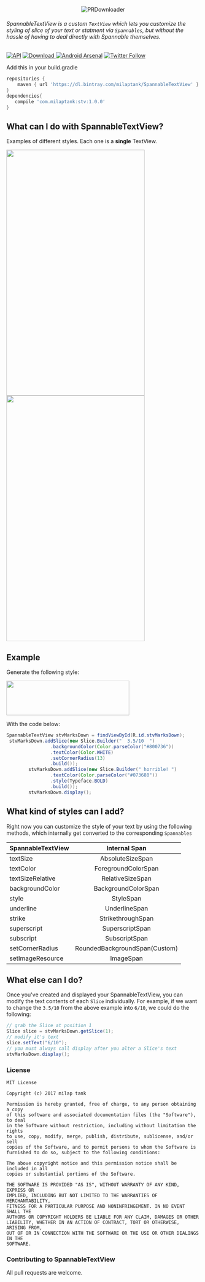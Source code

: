  <p align="center">
<img alt="PRDownloader" src=https://raw.githubusercontent.com/milaptank/SpannableTextView/master/resources/spannabletextview.png />
</p>

###### SpannableTextView is a custom `TextView` which lets you customize the styling of slice of your text or statment via `Spannables`, but without the hassle of having to deal directly with Spannable themselves.
[![API](https://img.shields.io/badge/API-14%2B-brightgreen.svg?style=flat)](https://android-arsenal.com/api?level=14)
[ ![Download](https://api.bintray.com/packages/milaptank/SpannableTextView/com.milaptank%3Aspannabletextview/images/download.svg) ](https://bintray.com/milaptank/SpannableTextView/com.milaptank%3Aspannabletextview/_latestVersion)
[![Android Arsenal](https://img.shields.io/badge/Android%20Arsenal-SpannableTextView-brightgreen.svg?style=flat)](https://android-arsenal.com/details/1/6495)
[![Twitter Follow](https://img.shields.io/twitter/follow/milaptank.svg?style=social&label=Follow)](twitter.com/milaptank)


Add this in your build.gradle



```groovy
repositories {
    maven { url 'https://dl.bintray.com/milaptank/SpannableTextView' }
}
dependencies{
   compile 'com.milaptank:stv:1.0.0'
}
```
## What can I do with SpannableTextView?
Examples of different styles. Each one is a **single** TextView.

<img src=https://raw.githubusercontent.com/milaptank/SpannableTextView/master/resources/device-2017-11-23-180045.png width=360 height=640 /><img src=https://raw.githubusercontent.com/milaptank/SpannableTextView/master/resources/device-2017-11-23-180122.png width=360 height=640 />


Example
--------
Generate the following style:

<img src=https://raw.githubusercontent.com/milaptank/SpannableTextView/master/resources/device-2017-11-23-18012222.png width=320 height=90/>

With the code below:

```java
SpannableTextView stvMarksDown = findViewById(R.id.stvMarksDown);
 stvMarksDown.addSlice(new Slice.Builder("  3.5/10  ")
                .backgroundColor(Color.parseColor("#800736"))
                .textColor(Color.WHITE)
                .setCornerRadius(13)
                .build());
        stvMarksDown.addSlice(new Slice.Builder(" horrible! ")
                .textColor(Color.parseColor("#073680"))
                .style(Typeface.BOLD)
                .build());
        stvMarksDown.display();
```



What kind of styles can I add?
--------
Right now you can customize the style of your text by using the following methods, which internally
get converted to the corresponding `Spannables`

| SpannableTextView         | Internal Span           |
| ------------- |:-------------:|
| textSize      | AbsoluteSizeSpan |
| textColor      | ForegroundColorSpan      |
| textSizeRelative | RelativeSizeSpan      |
| backgroundColor | BackgroundColorSpan      |
| style | StyleSpan      |
| underline | UnderlineSpan      |
| strike | StrikethroughSpan      |
| superscript | SuperscriptSpan      |
| subscript | SubscriptSpan      |
| setCornerRadius | RoundedBackgroundSpan(Custom)|
| setImageResource | ImageSpan|

What else can I do?
--------
Once you've created and displayed your SpannableTextView, you can modify the text contents of each
`Slice` individually. For example, if we want to change the `3.5/10` from the above example into
`6/10`, we could do the following:

```java
// grab the Slice at position 1
Slice slice = stvMarksDown.getSlice(1);
// modify it's text
slice.setText("6/10");
// you must always call display after you alter a Slice's text
stvMarksDown.display();
```
### License
```
MIT License

Copyright (c) 2017 milap tank

Permission is hereby granted, free of charge, to any person obtaining a copy
of this software and associated documentation files (the "Software"), to deal
in the Software without restriction, including without limitation the rights
to use, copy, modify, merge, publish, distribute, sublicense, and/or sell
copies of the Software, and to permit persons to whom the Software is
furnished to do so, subject to the following conditions:

The above copyright notice and this permission notice shall be included in all
copies or substantial portions of the Software.

THE SOFTWARE IS PROVIDED "AS IS", WITHOUT WARRANTY OF ANY KIND, EXPRESS OR
IMPLIED, INCLUDING BUT NOT LIMITED TO THE WARRANTIES OF MERCHANTABILITY,
FITNESS FOR A PARTICULAR PURPOSE AND NONINFRINGEMENT. IN NO EVENT SHALL THE
AUTHORS OR COPYRIGHT HOLDERS BE LIABLE FOR ANY CLAIM, DAMAGES OR OTHER
LIABILITY, WHETHER IN AN ACTION OF CONTRACT, TORT OR OTHERWISE, ARISING FROM,
OUT OF OR IN CONNECTION WITH THE SOFTWARE OR THE USE OR OTHER DEALINGS IN THE
SOFTWARE.
```

### Contributing to SpannableTextView
All pull requests are welcome.
